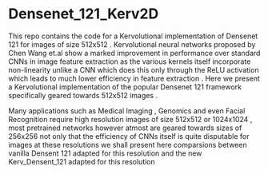 # Densenet_121_Kerv2D


This repo contains the code for a Kervolutional implementation of Densenet 121 for images of size 512x512 . Kervolutional neural networks proposed by Chen Wang et.al show a marked improvement in performance over standard CNNs in image feature extraction as the various kernels itself incorporate non-linearity unlike a CNN which does this only through the ReLU activation which leads to much lower efficiency in feature extraction . Here we present a Kervolutional implementation of the popular Densenet 121 framework specifically geared towards 512x512 images .

Many applications such as Medical Imaging , Genomics and even Facial Recognition require high resolution images of size 512x512 or 1024x1024 , most pretrained networks however atmost are geared towards sizes of 256x256 not only that the efficiency of CNNs itself is quite disputable for images at these resolutions we shall present here comparsions between vanilla Densent 121 adapted for this resolution and the new Kerv_Densent_121 adapted for this resolution 
